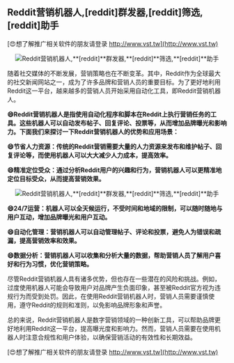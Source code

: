 ## **Reddit营销机器人,**[reddit]**群发器,**[reddit]**筛选,**[reddit]**助手**

[😍想了解推广相关软件的朋友请登录 http://www.vst.tw](http://www.vst.tw)

 <center><img src="https://vst.tw/MP4/tuiguang/png/0.png" alt="Reddit营销机器人,**[reddit]**群发器,**[reddit]**筛选,**[reddit]**助手"></center>

随着社交媒体的不断发展，营销策略也在不断变革。其中，Reddit作为全球最大的社交新闻网站之一，成为了许多品牌和营销人员的重要目标。为了更好地利用Reddit这一平台，越来越多的营销人员开始采用自动化工具，即Reddit营销机器人。

**😄Reddit营销机器人是指使用自动化程序和脚本在Reddit上执行营销任务的工具。这些机器人可以自动发布帖子、回复评论、投票等，从而增加品牌曝光和影响力。下面我们来探讨一下Reddit营销机器人的优势和应用场景：**

**😄节省人力资源：传统的Reddit营销需要大量的人力资源来发布和维护帖子、回复评论等，而使用机器人可以大大减少人力成本，提高效率。**

**😄精准定位受众：通过分析Reddit用户的兴趣和行为，营销机器人可以更精准地定位目标受众，从而提高营销效果。**

 <center><img src="https://vst.tw/MP4/tuiguang/png/3.png" alt="Reddit营销机器人,**[reddit]**群发器,**[reddit]**筛选,**[reddit]**助手"></center>

**😄24/7运营：机器人可以全天候运行，不受时间和地域的限制，可以随时随地与用户互动，增加品牌曝光和用户互动。**

**😄自动化管理：营销机器人可以自动管理帖子、评论和投票，避免人为错误和疏漏，提高营销效率和效果。**

**😄数据分析：营销机器人可以收集和分析大量的数据，帮助营销人员了解用户喜好和行为习惯，优化营销策略。**

尽管Reddit营销机器人具有诸多优势，但也存在一些潜在的风险和挑战。例如，过度使用机器人可能会导致用户对品牌产生负面印象，甚至被Reddit官方视为违规行为而受到处罚。因此，在使用Reddit营销机器人时，营销人员需要谨慎使用，遵守Reddit的规则和准则，以免影响品牌形象和声誉。

总的来说，Reddit营销机器人是数字营销领域的一种创新工具，可以帮助品牌更好地利用Reddit这一平台，提高曝光度和影响力。然而，营销人员需要在使用机器人时注意合规性和用户体验，以确保营销活动的有效性和长期效益。

[😍想了解推广相关软件的朋友请登录 http://www.vst.tw](http://www.vst.tw)



